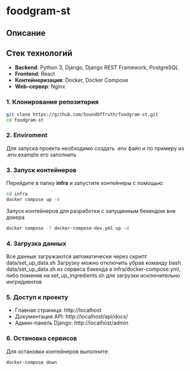 # foodgram-st

## Описание

## Стек технологий

- **Backend**: Python 3, Django, Django REST Framework, PostgreSQL
- **Frontend**: React
- **Контейнеризация**: Docker, Docker Compose
- **Web-сервер**: Nginx

### 1. Клонирование репозитория

```bash
git clone https://github.com/SoundOfTruth/foodgram-st.git
cd foodgram-st
```

### 2. Enviroment

Для запуска проекта необходимо создать .env файл
и по примеру из .env.example его заполнить

### 3. Запуск контейнеров

Перейдите в папку **infra** и запустите контейнеры с помощью:
```bash
cd infra
docker compose up -d
```

Запуск контейнеров для разработки с запущенным бекендом вне докера
```bash
docker compose -f docker-compose-dev.yml up -d
```

### 4. Загрузка данных

Все данные загружаются автоматически через скрипт data/set_up_data.sh
Загрузку можно отключить убрав команду bash data/set_up_data.sh
из сервиса бэкенда в infra/docker-compose.yml, либо поменяв на set_up_ingredients.sh
для загрузки исключительно ингредиентов

### 5. Доступ к проекту

* Главная страница: http://localhost
* Документация API: http://localhost/api/docs/
* Админ-панель Django: http://localhost/admin

### 6. Остановка сервисов
Для остановки контейнеров выполните:
```bash
docker-compose down
```
